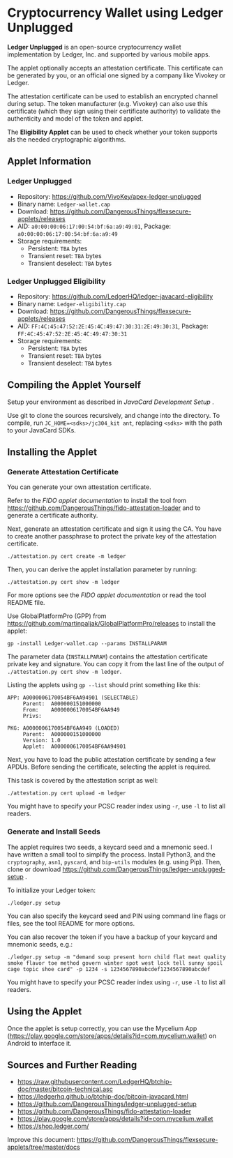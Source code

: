 # Cryptocurrency Wallet using Ledger Unplugged

**Ledger Unplugged** is an open-source cryptocurrency wallet implementation by Ledger, Inc. and supported by various mobile apps.

The applet optionally accepts an attestation certificate. This certificate can be generated by you, or an official one signed by a company like Vivokey or Ledger.

The attestation certificate can be used to establish an encrypted channel during setup. The token manufacturer (e.g. Vivokey) can also use this certificate (which they sign using their certificate authority) to validate the authenticity and model of the token and applet.

The **Eligibility Applet** can be used to check whether your token supports als the needed cryptographic algorithms.

## Applet Information

### Ledger Unplugged

- Repository: https://github.com/VivoKey/apex-ledger-unplugged
- Binary name: `Ledger-wallet.cap`
- Download: https://github.com/DangerousThings/flexsecure-applets/releases
- AID: `a0:00:00:06:17:00:54:bf:6a:a9:49:01`, Package: `a0:00:00:06:17:00:54:bf:6a:a9:49`
- Storage requirements:
  - Persistent: `TBA` bytes
  - Transient reset: `TBA` bytes
  - Transient deselect: `TBA` bytes

### Ledger Unplugged Eligibility

- Repository: https://github.com/LedgerHQ/ledger-javacard-eligibility
- Binary name: `Ledger-eligibility.cap`
- Download: https://github.com/DangerousThings/flexsecure-applets/releases
- AID: `FF:4C:45:47:52:2E:45:4C:49:47:30:31:2E:49:30:31`, Package: `FF:4C:45:47:52:2E:45:4C:49:47:30:31`
- Storage requirements:
  - Persistent: `TBA` bytes
  - Transient reset: `TBA` bytes
  - Transient deselect: `TBA` bytes

## Compiling the Applet Yourself

Setup your environment as described in *JavaCard Development Setup* .

Use git to clone the sources recursively, and change into the directory. To compile, run `JC_HOME=<sdks>/jc304_kit ant`, replacing `<sdks>` with the path to your JavaCard SDKs.

## Installing the Applet

### Generate Attestation Certificate

You can generate your own attestation certificate.

Refer to the *FIDO applet documentation* to install the tool from https://github.com/DangerousThings/fido-attestation-loader and to generate a certificate authority.

Next, generate an attestation certificate and sign it using the CA. You have to create another passphrase to protect the private key of the attestation certificate.

```
./attestation.py cert create -m ledger
```

Then, you can derive the applet installation parameter by running:

```
./attestation.py cert show -m ledger
```

For more options see the *FIDO applet documentation* or read the tool README file.

Use GlobalPlatformPro (GPP) from https://github.com/martinpaljak/GlobalPlatformPro/releases to install the applet:

```
gp -install Ledger-wallet.cap --params INSTALLPARAM
```

The parameter data (`INSTALLPARAM`) contains the attestation certificate private key and signature. You can copy it from the last line of the output of `./attestation.py cert show -m ledger`.

Listing the applets using `gp --list` should print something like this:

```
APP: A0000006170054BF6AA94901 (SELECTABLE)
     Parent:  A000000151000000
     From:    A0000006170054BF6AA949
     Privs:   

PKG: A0000006170054BF6AA949 (LOADED)
     Parent:  A000000151000000
     Version: 1.0
     Applet:  A0000006170054BF6AA94901
```

Next, you have to load the public attestation certificate by sending a few APDUs. Before sending the certificate, selecting the applet is required.

This task is covered by the attestation script as well:

```
./attestation.py cert upload -m ledger
```

You might have to specify your PCSC reader index using `-r`, use `-l` to list all readers.

### Generate and Install Seeds

The applet requires two seeds, a keycard seed and a mnemonic seed. I have written a small tool to simplify the process. Install Python3, and the `cryptography`, `asn1`, `pyscard`, and `bip-utils` modules (e.g. using Pip). Then, clone or download https://github.com/DangerousThings/ledger-unplugged-setup .

To initialize your Ledger token:

```
./ledger.py setup
```

You can also specify the keycard seed and PIN using command line flags or files, see the tool README for more options.

You can also recover the token if you have a backup of your keycard and mnemonic seeds, e.g.:

```
./ledger.py setup -m "demand soup present horn child flat meat quality smoke flavor toe method govern winter spot west lock tell sunny spoil cage topic shoe card" -p 1234 -s 1234567890abcdef1234567890abcdef
```

You might have to specify your PCSC reader index using `-r`, use `-l` to list all readers.

## Using the Applet

Once the applet is setup correctly, you can use the Mycelium App (https://play.google.com/store/apps/details?id=com.mycelium.wallet) on Android to interface it.

## Sources and Further Reading

- https://raw.githubusercontent.com/LedgerHQ/btchip-doc/master/bitcoin-technical.asc
- https://ledgerhq.github.io/btchip-doc/bitcoin-javacard.html
- https://github.com/DangerousThings/ledger-unplugged-setup
- https://github.com/DangerousThings/fido-attestation-loader
- https://play.google.com/store/apps/details?id=com.mycelium.wallet
- https://shop.ledger.com/

Improve this document: https://github.com/DangerousThings/flexsecure-applets/tree/master/docs